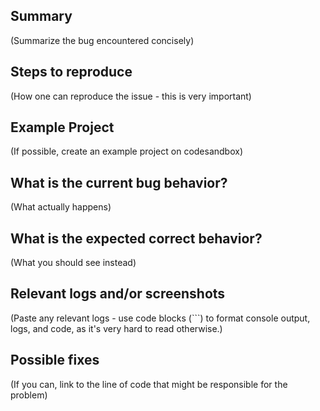 ## Summary

(Summarize the bug encountered concisely)

## Steps to reproduce

(How one can reproduce the issue - this is very important)

## Example Project

(If possible, create an example project on codesandbox)

## What is the current bug behavior?

(What actually happens)

## What is the expected correct behavior?

(What you should see instead)

## Relevant logs and/or screenshots

(Paste any relevant logs - use code blocks (```) to format console output, logs, and code, as
it's very hard to read otherwise.)

## Possible fixes

(If you can, link to the line of code that might be responsible for the problem)